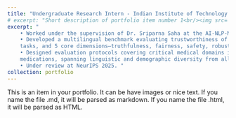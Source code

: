 ```yaml
---
title: "Undergraduate Research Intern - Indian Institute of Technology (IIT), Patna"
# excerpt: "Short description of portfolio item number 1<br/><img src='/images/500x300.png'>"
excerpt: "
    • Worked under the supervision of Dr. Sriparna Saha at the AI-NLP-ML Research Lab IIT Patna.
    • Developed a multilingual benchmark evaluating trustworthiness of language models in healthcare across 15 languages, 18
    tasks, and 5 core dimensions—truthfulness, fairness, safety, robustness, and privacy.
    • Designed evaluation protocols covering critical medical domains including diagnostics, treatments, surgeries, and
    medications, spanning linguistic and demographic diversity from all major continents.
    • Under review at NeurIPS 2025. "
collection: portfolio
---
```



This is an item in your portfolio. It can be have images or nice text. If you name the file .md, it will be parsed as markdown. If you name the file .html, it will be parsed as HTML. 
